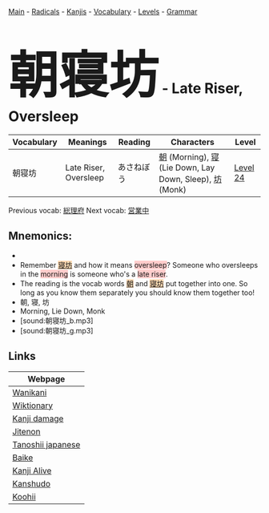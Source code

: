 <style> bigfont {font-size: 100px}</style>
[Main](../README.md) -
[Radicals](../radicals.md) -
[Kanjis](../kanjis.md) -
[Vocabulary](../vocabulary.md) -
[Levels](../levels.md) -
[Grammar](../grammar.md)
# <bigfont> 朝寝坊</bigfont> - Late Riser, Oversleep 

| Vocabulary | Meanings | Reading | Characters | Level |
| --- | --- | --- | --- | --- |
| 朝寝坊 | Late Riser, Oversleep | あさねぼう |  [朝](../kanjis/朝.md) (Morning), [寝](../kanjis/寝.md) (Lie Down, Lay Down, Sleep), [坊](../kanjis/坊.md) (Monk) | [Level 24](../levels/wk_level24.md) |

Previous vocab: [総理府](総理府.md) Next vocab: [営業中](営業中.md) 

## Mnemonics:

* 
* Remember <span style="background-color:#fed8b1"> [寝坊](https://jisho.org/search/寝坊)</span> and how it means <span style="background-color:#ffcccb"> oversleep</span>? Someone who oversleeps in the <span style="background-color:#ffcccb"> morning</span> is someone who's a <span style="background-color:#ffcccb"> late riser</span>.
* The reading is the vocab words <span style="background-color:#fed8b1"> [朝](https://jisho.org/search/朝)</span> and <span style="background-color:#fed8b1"> [寝坊](https://jisho.org/search/寝坊)</span> put together into one. So long as you know them separately you should know them together too!
* 朝, 寝, 坊
* Morning, Lie Down, Monk
* [sound:朝寝坊_b.mp3]
* [sound:朝寝坊_g.mp3]


## Links 

| Webpage |
| --- |
| [Wanikani          ](https://www.wanikani.com/kanji/朝寝坊) |
| [Wiktionary        ](https://en.wiktionary.org/wiki/朝寝坊) |
| [Kanji damage      ](http://www.kanjidamage.com/kanji/search?utf8=✓&q=朝寝坊) |
| [Jitenon           ](https://jitenon.com/kanji/朝寝坊) |
| [Tanoshii japanese ](https://www.tanoshiijapanese.com/dictionary/kanji.cfm?k=朝寝坊) |
| [Baike             ](https://baike.baidu.com/item/朝寝坊) |
| [Kanji Alive       ](https://app.kanjialive.com/朝寝坊) |
| [Kanshudo          ](https://www.kanshudo.com/searchmn?q=朝寝坊) |
| [Koohii            ](https://kanji.koohii.com/study/kanji/朝寝坊) |
